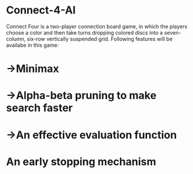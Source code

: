 # Connect-4-AI

Connect Four is a two-player connection board game, in which the players choose a color and then take turns dropping colored discs into a seven-column, six-row vertically suspended grid.
Following features will be availabe in this game:
  # ->Minimax
  # ->Alpha-beta pruning to make search faster
  # ->An effective evaluation function
  # An early stopping mechanism
